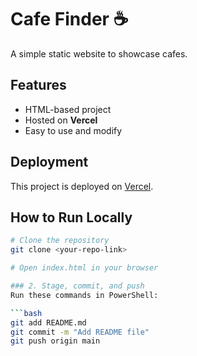 # Cafe Finder ☕

A simple static website to showcase cafes.  

## Features
- HTML-based project
- Hosted on **Vercel**
- Easy to use and modify

## Deployment
This project is deployed on [Vercel](https://vercel.com).

## How to Run Locally
```bash
# Clone the repository
git clone <your-repo-link>

# Open index.html in your browser

### 2. Stage, commit, and push
Run these commands in PowerShell:

```bash
git add README.md
git commit -m "Add README file"
git push origin main

